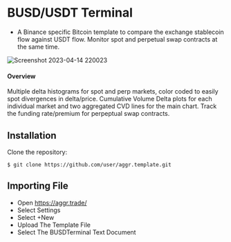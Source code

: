 # BUSD/USDT Terminal

* A Binance specific Bitcoin template to compare the exchange stablecoin flow against USDT flow. Monitor spot and perpetual swap contracts at the same time.

![Screenshot 2023-04-14 220023](https://user-images.githubusercontent.com/130616587/236219890-b3a0cc28-8bcc-46b1-9c56-adadeadc3778.png)

#### Overview
Multiple delta histograms for spot and perp markets, color coded to easily spot divergences in delta/price. Cumulative Volume Delta plots for each individual market and two aggregated CVD lines for the main chart. Track the funding rate/premium for perpeptual swap contracts.

## Installation

Clone the repository:

```
$ git clone https://github.com/user/aggr.template.git
```
## Importing File

* Open https://aggr.trade/
* Select Settings
* Select +New
* Upload The Template File
* Select The  BUSDTerminal Text Document
